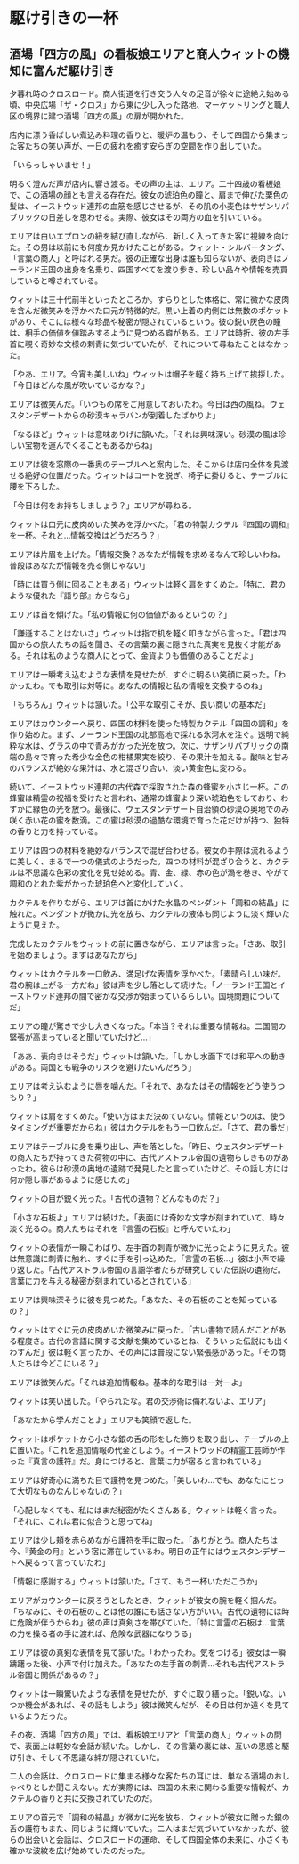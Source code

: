 # 駆け引きの一杯

## 酒場「四方の風」の看板娘エリアと商人ウィットの機知に富んだ駆け引き

夕暮れ時のクロスロード。商人街道を行き交う人々の足音が徐々に途絶え始める頃、中央広場「ザ・クロス」から東に少し入った路地、マーケットリングと職人区の境界に建つ酒場「四方の風」の扉が開かれた。

店内に漂う香ばしい煮込み料理の香りと、暖炉の温もり、そして四国から集まった客たちの笑い声が、一日の疲れを癒す安らぎの空間を作り出していた。

「いらっしゃいませ！」

明るく澄んだ声が店内に響き渡る。その声の主は、エリア。二十四歳の看板娘で、この酒場の顔とも言える存在だ。彼女の琥珀色の瞳と、肩まで伸びた栗色の髪は、イーストウッド連邦の血筋を感じさせるが、その肌の小麦色はサザンリパブリックの日差しを思わせる。実際、彼女はその両方の血を引いている。

エリアは白いエプロンの紐を結び直しながら、新しく入ってきた客に視線を向けた。その男は以前にも何度か見かけたことがある。ウィット・シルバータング、「言葉の商人」と呼ばれる男だ。彼の正確な出身は誰も知らないが、表向きはノーランド王国の出身を名乗り、四国すべてを渡り歩き、珍しい品々や情報を売買していると噂されている。

ウィットは三十代前半といったところか。すらりとした体格に、常に微かな皮肉を含んだ微笑みを浮かべた口元が特徴的だ。黒い上着の内側には無数のポケットがあり、そこには様々な珍品や秘密が隠されているという。彼の鋭い灰色の瞳は、相手の価値を値踏みするように見つめる癖がある。エリアは時折、彼の左手首に覗く奇妙な文様の刺青に気づいていたが、それについて尋ねたことはなかった。

「やあ、エリア。今宵も美しいね」ウィットは帽子を軽く持ち上げて挨拶した。「今日はどんな風が吹いているかな？」

エリアは微笑んだ。「いつもの席をご用意しておいたわ。今日は西の風ね。ウェスタンデザートからの砂漠キャラバンが到着したばかりよ」

「なるほど」ウィットは意味ありげに頷いた。「それは興味深い。砂漠の風は珍しい宝物を運んでくることもあるからね」

エリアは彼を窓際の一番奥のテーブルへと案内した。そこからは店内全体を見渡せる絶好の位置だった。ウィットはコートを脱ぎ、椅子に掛けると、テーブルに腰を下ろした。

「今日は何をお持ちしましょう？」エリアが尋ねる。

ウィットは口元に皮肉めいた笑みを浮かべた。「君の特製カクテル『四国の調和』を一杯。それと…情報交換はどうだろう？」

エリアは片眉を上げた。「情報交換？あなたが情報を求めるなんて珍しいわね。普段はあなたが情報を売る側じゃない」

「時には買う側に回ることもある」ウィットは軽く肩をすくめた。「特に、君のような優れた『語り部』からなら」

エリアは首を傾げた。「私の情報に何の価値があるというの？」

「謙遜することはないさ」ウィットは指で机を軽く叩きながら言った。「君は四国からの旅人たちの話を聞き、その言葉の裏に隠された真実を見抜く才能がある。それは私のような商人にとって、金貨よりも価値のあることだよ」

エリアは一瞬考え込むような表情を見せたが、すぐに明るい笑顔に戻った。「わかったわ。でも取引は対等に。あなたの情報と私の情報を交換するのね」

「もちろん」ウィットは頷いた。「公平な取引こそが、良い商いの基本だ」

エリアはカウンターへ戻り、四国の材料を使った特製カクテル「四国の調和」を作り始めた。まず、ノーランド王国の北部高地で採れる氷河水を注ぐ。透明で純粋な水は、グラスの中で青みがかった光を放つ。次に、サザンリパブリックの南端の島々で育った希少な金色の柑橘果実を絞り、その果汁を加える。酸味と甘みのバランスが絶妙な果汁は、水と混ざり合い、淡い黄金色に変わる。

続いて、イーストウッド連邦の古代森で採取された森の蜂蜜を小さじ一杯。この蜂蜜は精霊の祝福を受けたと言われ、通常の蜂蜜より深い琥珀色をしており、わずかに緑色の光を放つ。最後に、ウェスタンデザート自治領の砂漠の奥地でのみ咲く赤い花の蜜を数滴。この蜜は砂漠の過酷な環境で育った花だけが持つ、独特の香りと力を持っている。

エリアは四つの材料を絶妙なバランスで混ぜ合わせる。彼女の手際は流れるように美しく、まるで一つの儀式のようだった。四つの材料が混ざり合うと、カクテルは不思議な色彩の変化を見せ始める。青、金、緑、赤の色が渦を巻き、やがて調和のとれた紫がかった琥珀色へと変化していく。

カクテルを作りながら、エリアは首にかけた水晶のペンダント「調和の結晶」に触れた。ペンダントが微かに光を放ち、カクテルの液体も同じように淡く輝いたように見えた。

完成したカクテルをウィットの前に置きながら、エリアは言った。「さあ、取引を始めましょう。まずはあなたから」

ウィットはカクテルを一口飲み、満足げな表情を浮かべた。「素晴らしい味だ。君の腕は上がる一方だね」彼は声を少し落として続けた。「ノーランド王国とイーストウッド連邦の間で密かな交渉が始まっているらしい。国境問題についてだ」

エリアの瞳が驚きで少し大きくなった。「本当？それは重要な情報ね。二国間の緊張が高まっていると聞いていたけど…」

「ああ、表向きはそうだ」ウィットは頷いた。「しかし水面下では和平への動きがある。両国とも戦争のリスクを避けたいんだろう」

エリアは考え込むように唇を噛んだ。「それで、あなたはその情報をどう使うつもり？」

ウィットは肩をすくめた。「使い方はまだ決めていない。情報というのは、使うタイミングが重要だからね」彼はカクテルをもう一口飲んだ。「さて、君の番だ」

エリアはテーブルに身を乗り出し、声を落とした。「昨日、ウェスタンデザートの商人たちが持ってきた荷物の中に、古代アストラル帝国の遺物らしきものがあったわ。彼らは砂漠の奥地の遺跡で発見したと言っていたけど、その話し方には何か隠し事があるように感じたの」

ウィットの目が鋭く光った。「古代の遺物？どんなものだ？」

「小さな石板よ」エリアは続けた。「表面には奇妙な文字が刻まれていて、時々淡く光るの。商人たちはそれを『言霊の石板』と呼んでいたわ」

ウィットの表情が一瞬こわばり、左手首の刺青が微かに光ったように見えた。彼は無意識に刺青に触れ、すぐに手を引っ込めた。「言霊の石板…」彼は小声で繰り返した。「古代アストラル帝国の言語学者たちが研究していた伝説の遺物だ。言葉に力を与える秘密が刻まれているとされている」

エリアは興味深そうに彼を見つめた。「あなた、その石板のことを知っているの？」

ウィットはすぐに元の皮肉めいた微笑みに戻った。「古い書物で読んだことがある程度さ。古代の言語に関する文献を集めているとね、そういった伝説にも出くわすんだ」彼は軽く言ったが、その声には普段にない緊張感があった。「その商人たちは今どこにいる？」

エリアは微笑んだ。「それは追加情報ね。基本的な取引は一対一よ」

ウィットは笑い出した。「やられたな。君の交渉術は侮れないよ、エリア」

「あなたから学んだことよ」エリアも笑顔で返した。

ウィットはポケットから小さな銀の舌の形をした飾りを取り出し、テーブルの上に置いた。「これを追加情報の代金としよう。イーストウッドの精霊工芸師が作った『真言の護符』だ。身につけると、言葉に力が宿ると言われている」

エリアは好奇心に満ちた目で護符を見つめた。「美しいわ…でも、あなたにとって大切なものなんじゃないの？」

「心配しなくても、私にはまだ秘密がたくさんある」ウィットは軽く言った。「それに、これは君に似合うと思ってね」

エリアは少し頬を赤らめながら護符を手に取った。「ありがとう。商人たちは今、『黄金の月』という宿に滞在しているわ。明日の正午にはウェスタンデザートへ戻るって言っていたわ」

「情報に感謝する」ウィットは頷いた。「さて、もう一杯いただこうか」

エリアがカウンターに戻ろうとしたとき、ウィットが彼女の腕を軽く掴んだ。「ちなみに、その石板のことは他の誰にも話さない方がいい。古代の遺物には時に危険が伴うからね」彼の声は真剣さを帯びていた。「特に言霊の石板は…言葉の力を操る者の手に渡れば、危険な武器になりうる」

エリアは彼の真剣な表情を見て頷いた。「わかったわ。気をつける」彼女は一瞬躊躇った後、小声で付け加えた。「あなたの左手首の刺青…それも古代アストラル帝国と関係があるの？」

ウィットは一瞬驚いたような表情を見せたが、すぐに取り繕った。「鋭いな。いつか機会があれば、その話もしよう」彼は微笑んだが、その目は何か遠くを見ているようだった。

その夜、酒場「四方の風」では、看板娘エリアと「言葉の商人」ウィットの間で、表面上は軽妙な会話が続いた。しかし、その言葉の裏には、互いの思惑と駆け引き、そして不思議な絆が隠されていた。

二人の会話は、クロスロードに集まる様々な客たちの耳には、単なる酒場のおしゃべりとしか聞こえない。だが実際には、四国の未来に関わる重要な情報が、カクテルの香りと共に交換されていたのだ。

エリアの首元で「調和の結晶」が微かに光を放ち、ウィットが彼女に贈った銀の舌の護符もまた、同じように輝いていた。二人はまだ気づいていなかったが、彼らの出会いと会話は、クロスロードの運命、そして四国全体の未来に、小さくも確かな波紋を広げ始めていたのだった。